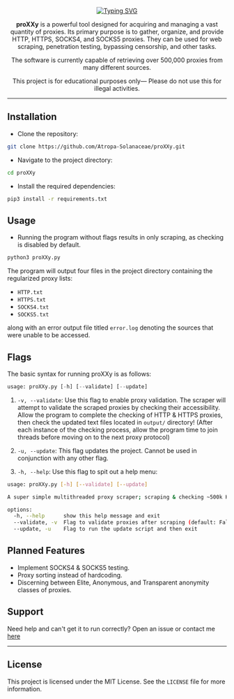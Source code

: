<a name="readme-top"></a>

<div align="center">
  <p align="center">
    <a href="https://git.io/typing-svg">
      <img src="https://readme-typing-svg.demolab.com?font=Fira+Code&weight=200&size=98&duration=2000&pause=2000&color=831ACB&center=true&vCenter=true&width=1000&height=150&lines=\———\proXXy/———/" alt="Typing SVG" />
    </a>
  </p>
  
  <p align="center">
    <strong>proXXy</strong> is a powerful tool designed for acquiring and managing a vast quantity of proxies. Its primary purpose is to gather, organize, and provide HTTP, HTTPS, SOCKS4, and SOCKS5 proxies. They can be used for web scraping, penetration testing, bypassing censorship, and other tasks.
  </p>
  
  <p align="center">
    The software is currently capable of retrieving over 500,000 proxies from many different sources.
  </p>
  
  <p align="center">
    This project is for educational purposes only— Please do not use this for illegal activities.
  </p>
</div>

---

## Installation

- Clone the repository:

```bash
git clone https://github.com/Atropa-Solanaceae/proXXy.git
```

- Navigate to the project directory:

```bash
cd proXXy
```

- Install the required dependencies:

```bash
pip3 install -r requirements.txt
```

## Usage

- Running the program without flags results in only scraping, as checking is disabled by default.

```python
python3 proXXy.py
```

The program will output four files in the project directory containing the regularized proxy lists:

- `HTTP.txt`
- `HTTPS.txt`
- `SOCKS4.txt`
- `SOCKS5.txt`

along with an error output file titled `error.log` denoting the sources that were unable to be accessed.
## Flags

The basic syntax for running proXXy is as follows:

```python
usage: proXXy.py [-h] [--validate] [--update]
```

1. `-v, --validate`: Use this flag to enable proxy validation. The scraper will attempt to validate the scraped proxies by checking their accessibility. Allow the program to complete the checking of HTTP & HTTPS proxies, then check the updated text files located in `output/` directory! (After each instance of the checking process, allow the program time to join threads before moving on to the next proxy protocol)

2. `-u, --update`: This flag updates the project. Cannot be used in conjunction with any other flag.

3. `-h, --help`: Use this flag to spit out a help menu:

```bash
usage: proXXy.py [-h] [--validate] [--update]

A super simple multithreaded proxy scraper; scraping & checking ~500k HTTP, HTTPS, SOCKS4, & SOCKS5 proxies.

options:
  -h, --help      show this help message and exit
  --validate, -v  Flag to validate proxies after scraping (default: False)
  --update, -u    Flag to run the update script and then exit
```

## Planned Features

- Implement SOCKS4 & SOCKS5 testing.
- Proxy sorting instead of hardcoding.
- Discerning between Elite, Anonymous, and Transparent anonymity classes of proxies.

## Support

Need help and can't get it to run correctly? Open an issue or contact me [here](https://solanaceae.xyz/)

---
## License

This project is licensed under the MIT License. See the `LICENSE` file for more information.
